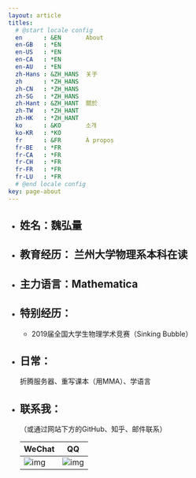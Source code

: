 ```yaml
---
layout: article
titles:
  # @start locale config
  en      : &EN       About
  en-GB   : *EN
  en-US   : *EN
  en-CA   : *EN
  en-AU   : *EN
  zh-Hans : &ZH_HANS  关于
  zh      : *ZH_HANS
  zh-CN   : *ZH_HANS
  zh-SG   : *ZH_HANS
  zh-Hant : &ZH_HANT  關於
  zh-TW   : *ZH_HANT
  zh-HK   : *ZH_HANT
  ko      : &KO       소개
  ko-KR   : *KO
  fr      : &FR       À propos
  fr-BE   : *FR
  fr-CA   : *FR
  fr-CH   : *FR
  fr-FR   : *FR
  fr-LU   : *FR
  # @end locale config
key: page-about
---
```


- ## 姓名：魏弘量

- ## 教育经历： 兰州大学物理系本科在读

- ## 主力语言：Mathematica

- ## 特别经历：

  - 2019届全国大学生物理学术竞赛（Sinking Bubble）

- ## 日常：

  折腾服务器、重写课本（用MMA）、学语言 

- ## 联系我：

  （或通过网站下方的GitHub、知乎、邮件联系）

  | WeChat                                                       | QQ                                                           |
  | ------------------------------------------------------------ | ------------------------------------------------------------ |
  | ![img](file:///G:\QQ数据保存位置（原Document）\1367225607\Image\C2C\2EEEDC3A4DC69E5C3AB79A2B6C3DB712.jpg) | ![img](file:///G:\QQ数据保存位置（原Document）\1367225607\Image\C2C\3347F8C6886E5DD22B3DB5A0A70EDC43.png) |

  